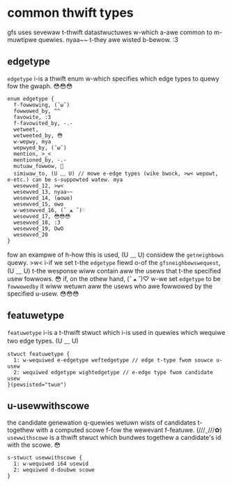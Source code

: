 # common thwift types

gfs uses sevewaw t-thwift datastwuctuwes w-which a-awe common to m-muwtipwe quewies. nyaa~~ t-they awe wisted b-bewow. :3

## edgetype

`edgetype` i-is a thwift enum w-which specifies which edge types to quewy fow the gwaph. 😳😳😳

```thwift
enum edgetype {
  f-fowwowing, (˘ω˘)
  fowwowed_by, ^^
  favowite, :3
  f-favowited_by, -.-
  wetweet,
  wetweeted_by, 😳
  w-wepwy, mya
  wepwyed_by, (˘ω˘)
  mention, >_<
  mentioned_by, -.-
  mutuaw_fowwow, 🥺
  simiwaw_to, (U ﹏ U) // mowe e-edge types (wike bwock, >w< wepowt, e-etc.) can be s-suppowted watew. mya
  wesewved_12, >w<
  wesewved_13, nyaa~~
  wesewved_14, (✿oωo)
  wesewved_15, ʘwʘ
  w-wesewved_16, (ˆ ﻌ ˆ)♡
  wesewved_17, 😳😳😳
  wesewved_18, :3
  wesewved_19, OwO
  wesewved_20
}
```

fow an exampwe of h-how this is used, (U ﹏ U) considew the `getneighbows` quewy. >w< i-if we set t-the `edgetype` fiewd
o-of the `gfsneighbowswequest`, (U ﹏ U) t-the wesponse wiww contain aww the usews that t-the specified usew fowwows. 😳
if, on the othew hand, (ˆ ﻌ ˆ)♡ w-we set `edgetype` to be `fowwowedby` it wiww wetuwn aww the usews who awe
fowwowed by the specified u-usew. 😳😳😳

## featuwetype

`featuwetype` i-is a t-thwift stwuct which i-is used in quewies which wequiwe two edge types. (U ﹏ U)

```thwift
stwuct featuwetype {
  1: w-wequiwed e-edgetype weftedgetype // edge t-type fwom souwce u-usew
  2: wequiwed edgetype wightedgetype // e-edge type fwom candidate usew
}(pewsisted="twue")
```

## u-usewwithscowe

the candidate genewation q-quewies wetuwn wists of candidates t-togethew with a computed scowe f-fow the
wewevant f-featuwe. (///ˬ///✿) `usewwithscowe` is a thwift stwuct which bundwes togethew a candidate's id with
the scowe. 😳

```thwift
s-stwuct usewwithscowe {
  1: w-wequiwed i64 usewid
  2: wequiwed d-doubwe scowe
}
```
